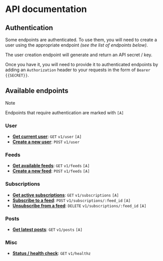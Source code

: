 # API documentation

## Authentication
Some endpoints are authenticated. To use them, you will need to create a user using the appropriate endpoint *(see the list of endpoints below)*.

The user creation endpoint will generate and return an API secret / key.

Once you have it, you will need to provide it to authenticated endpoints by adding an `Authorization` header to your requests in the form of `Bearer {{SECRET}}`.

## Available endpoints

> [!NOTE]
> Endpoints that require authentication are marked with `[A]`

### User
- [**Get current user**](./user/get.md): `GET` `v1/user` `[A]`
- [**Create a new user**](./user/create.md): `POST` `v1/user`

### Feeds
- [**Get available feeds**](./feeds/get.md): `GET` `v1/feeds` `[A]`
- [**Create a new feed**](./feeds/create.md): `POST` `v1/feeds` `[A]`

### Subscriptions
- [**Get active subscriptions**](./subscriptions/get.md): `GET` `v1/subscriptions` `[A]`
- [**Subscribe to a feed**](./subscriptions/subscribe.md): `POST` `v1/subscriptions/:feed_id` `[A]`
- [**Unsubscribe from a feed**](./subscriptions/unsubscribe.md): `DELETE` `v1/subscriptions/:feed_id` `[A]`

### Posts
- [**Get latest posts**](./posts/get.md): `GET` `v1/posts` `[A]`

### Misc
- [**Status / health check**](./misc/healthz.md): `GET` `v1/healthz`
